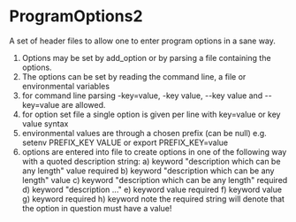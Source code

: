 # ProgramOptions2

A set of header files to allow one to enter program options in a sane way.
1) Options may be set by add_option or by parsing a file containing the options.
2) The options can be set by reading the command line, a file or environmental variables
3) for command line parsing -key=value, -key value, --key value and --key=value are allowed.
4) for option set file a single option is given per line with key=value or key value syntax
5) environmental values are through a chosen prefix (can be null) e.g. setenv PREFIX_KEY VALUE or export PREFIX_KEY=value
6) options are entered into file to create options in one of the following way with a quoted description string:
   a) keyword "description which can be any length" value required
   b) keyword "description which can be any length" value
   c) keyword "description which can be any length" required
   d) keyword "description ..."
   e) keyword value required
   f) keyword value
   g) keyword required
   h) keyword
  note the required string will denote that the option in question must have a value!  
